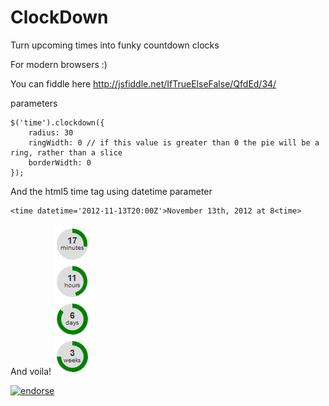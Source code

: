 ClockDown
=========

Turn upcoming times into funky countdown clocks

For modern browsers :)

You can fiddle here
http://jsfiddle.net/IfTrueElseFalse/QfdEd/34/

parameters

    $('time').clockdown({
        radius: 30
        ringWidth: 0 // if this value is greater than 0 the pie will be a ring, rather than a slice
        borderWidth: 0
    });
And the html5 time tag using datetime parameter

    <time datetime='2012-11-13T20:00Z'>November 13th, 2012 at 8<time>

And voila!
![Preview](https://raw.githubusercontent.com/MarkVaughn/ClockDown/master/jquery.clockdown.png)

[![endorse](http://api.coderwall.com/moak/endorsecount.png)](http://coderwall.com/moak)
